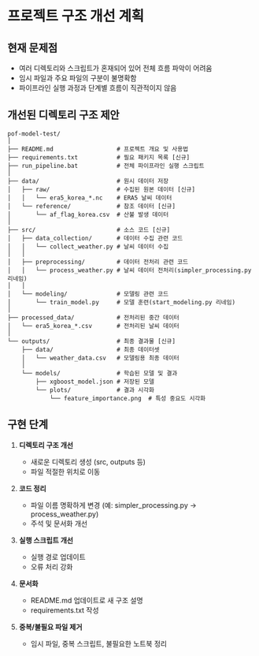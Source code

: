 # 프로젝트 구조 개선 계획

## 현재 문제점

- 여러 디렉토리와 스크립트가 혼재되어 있어 전체 흐름 파악이 어려움
- 임시 파일과 주요 파일의 구분이 불명확함
- 파이프라인 실행 과정과 단계별 흐름이 직관적이지 않음

## 개선된 디렉토리 구조 제안

```
pof-model-test/
│
├── README.md                  # 프로젝트 개요 및 사용법
├── requirements.txt           # 필요 패키지 목록 [신규]
├── run_pipeline.bat           # 전체 파이프라인 실행 스크립트
│
├── data/                      # 원시 데이터 저장
│   ├── raw/                   # 수집된 원본 데이터 [신규]
│   │   └── era5_korea_*.nc    # ERA5 날씨 데이터
│   └── reference/             # 참조 데이터 [신규]
│       └── af_flag_korea.csv  # 산불 발생 데이터
│
├── src/                       # 소스 코드 [신규]
│   ├── data_collection/       # 데이터 수집 관련 코드
│   │   └── collect_weather.py # 날씨 데이터 수집
│   │
│   ├── preprocessing/         # 데이터 전처리 관련 코드
│   │   └── process_weather.py # 날씨 데이터 전처리(simpler_processing.py 리네임)
│   │
│   └── modeling/              # 모델링 관련 코드
│       └── train_model.py     # 모델 훈련(start_modeling.py 리네임)
│
├── processed_data/            # 전처리된 중간 데이터
│   └── era5_korea_*.csv       # 전처리된 날씨 데이터
│
└── outputs/                   # 최종 결과물 [신규]
    ├── data/                  # 최종 데이터셋
    │   └── weather_data.csv   # 모델링용 최종 데이터
    │
    └── models/                # 학습된 모델 및 결과
        ├── xgboost_model.json # 저장된 모델
        └── plots/             # 결과 시각화
            └── feature_importance.png  # 특성 중요도 시각화
```

## 구현 단계

1. **디렉토리 구조 개선**

   - 새로운 디렉토리 생성 (src, outputs 등)
   - 파일 적절한 위치로 이동

2. **코드 정리**

   - 파일 이름 명확하게 변경 (예: simpler_processing.py → process_weather.py)
   - 주석 및 문서화 개선

3. **실행 스크립트 개선**

   - 실행 경로 업데이트
   - 오류 처리 강화

4. **문서화**

   - README.md 업데이트로 새 구조 설명
   - requirements.txt 작성

5. **중복/불필요 파일 제거**
   - 임시 파일, 중복 스크립트, 불필요한 노트북 정리
